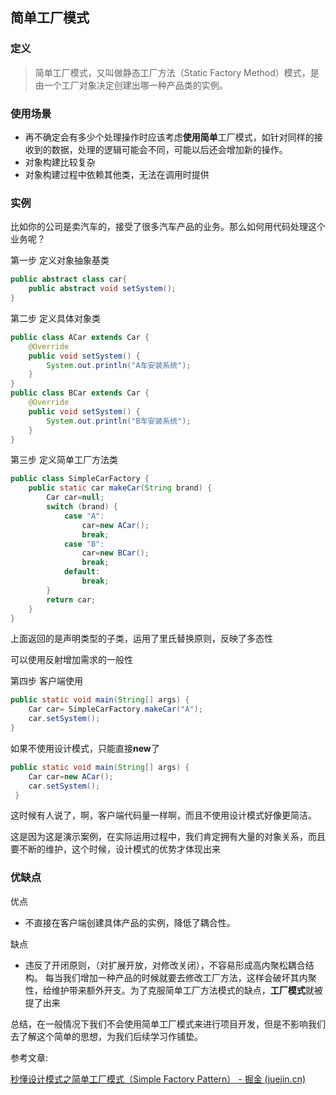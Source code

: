 ## 简单工厂模式

### 定义

> 简单工厂模式，又叫做静态工厂方法（Static Factory Method）模式，是由一个工厂对象决定创建出哪一种产品类的实例。

### 使用场景

- 再不确定会有多少个处理操作时应该考虑**使用简单**工厂模式，如针对同样的接收到的数据，处理的逻辑可能会不同，可能以后还会增加新的操作。
- 对象构建比较复杂
- 对象构建过程中依赖其他类，无法在调用时提供

### 实例

比如你的公司是卖汽车的，接受了很多汽车产品的业务。那么如何用代码处理这个业务呢？

第一步 定义对象抽象基类

```java
public abstract class car{
    public abstract void setSystem();
}
```

第二步 定义具体对象类

```java
public class ACar extends Car {
    @Override
    public void setSystem() {
        System.out.println("A车安装系统");
    }
}
public class BCar extends Car {
    @Override
    public void setSystem() {
        System.out.println("B车安装系统");
    }
}
```

第三步 定义简单工厂方法类

```java
public class SimpleCarFactory {
    public static car makeCar(String brand) {
        Car car=null;
        switch (brand) {
            case "A":
                car=new ACar();
                break;
            case "B":
                car=new BCar();
                break;
            default:
                break;
        }
        return car;
    }
}
```

上面返回的是声明类型的子类，运用了里氏替换原则，反映了多态性

可以使用反射增加需求的一般性

第四步 客户端使用

```java
public static void main(String[] args) {
    Car car= SimpleCarFactory.makeCar("A");
    car.setSystem();
}
```

如果不使用设计模式，只能直接**new**了

```java
public static void main(String[] args) {
    Car car=new ACar();
    car.setSystem();
 }
```

这时候有人说了，啊，客户端代码量一样啊，而且不使用设计模式好像更简洁。

这是因为这是演示案例，在实际运用过程中，我们肯定拥有大量的对象关系，而且要不断的维护，这个时候，设计模式的优势才体现出来

### 优缺点

优点

- 不直接在客户端创建具体产品的实例，降低了耦合性。

缺点

- 违反了开闭原则，（对扩展开放，对修改关闭），不容易形成高内聚松耦合结构。 每当我们增加一种产品的时候就要去修改工厂方法，这样会破坏其内聚性，给维护带来额外开支。为了克服简单工厂方法模式的缺点，**工厂模式**就被提了出来

总结，在一般情况下我们不会使用简单工厂模式来进行项目开发，但是不影响我们去了解这个简单的思想，为我们后续学习作铺垫。





参考文章:

[秒懂设计模式之简单工厂模式（Simple Factory Pattern） - 掘金 (juejin.cn)](https://juejin.cn/post/7156442144511623204)